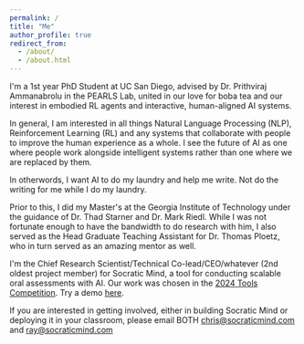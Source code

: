 ```yaml
---
permalink: /
title: "Me"
author_profile: true
redirect_from: 
  - /about/
  - /about.html
---
```


I'm a 1st year PhD Student at UC San Diego, advised by Dr. Prithviraj Ammanabrolu in the PEARLS Lab, united in our love for boba tea and our interest in embodied RL agents and interactive, human-aligned AI systems. 

In general, I am interested in all things Natural Language Processing (NLP), Reinforcement Learning (RL) and any systems that collaborate with people to improve the human experience as a whole. I see the future of AI as one where people work alongside intelligent systems rather than one where we are replaced by them.

In otherwords, I want AI to do my laundry and help me write. Not do the writing for me while I do my laundry.

Prior to this, I did my Master's at the Georgia Institute of Technology under the guidance of Dr. Thad Starner and Dr. Mark Riedl. While I was not fortunate enough to have the bandwidth to do research with him, I also served as the Head Graduate Teaching Assistant for Dr. Thomas Ploetz, who in turn served as an amazing mentor as well.

I'm the Chief Research Scientist/Technical Co-lead/CEO/whatever (2nd oldest project member) for Socratic Mind, a tool for conducting scalable oral assessments with AI. Our work was chosen in the [2024 Tools Competition](https://tools-competition.org/). Try a demo [here](socraticmind.com).

If you are interested in getting involved, either in building Socratic Mind or deploying it in your classroom, please email BOTH chris@socraticmind.com and ray@socraticmind.com
